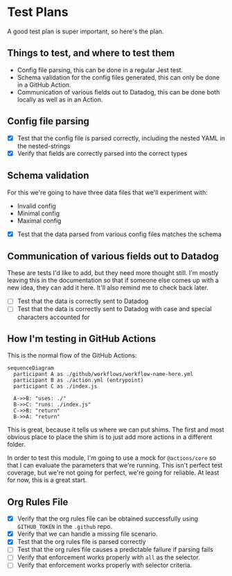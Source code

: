 # Test Plans

A good test plan is super important, so here's the plan.

## Things to test, and where to test them

- Config file parsing, this can be done in a regular Jest test.
- Schema validation for the config files generated, this can only be done in a GitHub Action.
- Communication of various fields out to Datadog, this can be done both locally as well as in an Action.

## Config file parsing

- [x] Test that the config file is parsed correctly, including the nested YAML in the nested-strings
- [x] Verify that fields are correctly parsed into the correct types

## Schema validation

For this we're going to have three data files that we'll experiment with:

- Invalid config
- Minimal config
- Maximal config

- [x] Test that the data parsed from various config files matches the schema

## Communication of various fields out to Datadog

These are tests I'd like to add, but they need more thought still. I'm mostly leaving this in the documentation so that if someone else comes up with a new idea, they can add it here. It'll also remind me to check back later.

- [ ] Test that the data is correctly sent to Datadog
- [ ] Test that the data is correctly sent to Datadog with case and special characters accounted for

## How I'm testing in GitHub Actions

This is the normal flow of the GitHub Actions:

```mermaid
sequenceDiagram
  participant A as ./github/workflows/workflow-name-here.yml
  participant B as ./action.yml (entrypoint)
  participant C as ./index.js

  A->>B: "uses: ./"
  B->>C: "runs: ./index.js"
  C->>B: "return"
  B->>A: "return"
```

This is great, because it tells us where we can put shims. The first and most obvious place to place the shim is to just add more actions in a different folder.

In order to test this module, I'm going to use a mock for `@actions/core` so that I can evaluate the parameters that we're running. This isn't perfect test coverage, but we're not going for perfect, we're going for reliable. At least for now, this is a great start.

## Org Rules File

- [x] Verify that the org rules file can be obtained successfully using `GITHUB_TOKEN` in the `.github` repo.
- [x] Verify that we can handle a missing file scenario.
- [x] Test that the org rules file is parsed correctly
- [ ] Test that the org rules file causes a predictable failure if parsing fails
- [ ] Verify that enforcement works properly with `all` as the selector.
- [ ] Verify that enforcement works properly with selector criteria.
